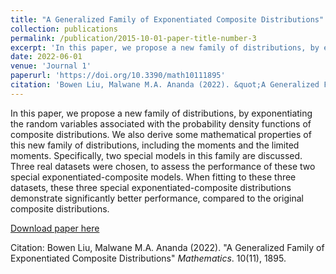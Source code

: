 ```yaml
---
title: "A Generalized Family of Exponentiated Composite Distributions"
collection: publications
permalink: /publication/2015-10-01-paper-title-number-3
excerpt: 'In this paper, we propose a new family of distributions, by exponentiating the random variables associated with the probability density functions of composite distributions. We also derive some mathematical properties of this new family of distributions, including the moments and the limited moments. Specifically, two special models in this family are discussed. Three real datasets were chosen, to assess the performance of these two special exponentiated-composite models. When fitting to these three datasets, these three special exponentiated-composite distributions demonstrate significantly better performance, compared to the original composite distributions.'
date: 2022-06-01
venue: 'Journal 1'
paperurl: 'https://doi.org/10.3390/math10111895'
citation: 'Bowen Liu, Malwane M.A. Ananda (2022). &quot;A Generalized Family of Exponentiated Composite Distributions&quot; <i>Mathematics</i>. 10(11), 1895.'
---
```

In this paper, we propose a new family of distributions, by exponentiating the random variables associated with the probability density functions of composite distributions. We also derive some mathematical properties of this new family of distributions, including the moments and the limited moments. Specifically, two special models in this family are discussed. Three real datasets were chosen, to assess the performance of these two special exponentiated-composite models. When fitting to these three datasets, these three special exponentiated-composite distributions demonstrate significantly better performance, compared to the original composite distributions.

[Download paper here](http://academicpages.github.io/files/mathematics-10-01895.pdf)

Citation: Bowen Liu, Malwane M.A. Ananda (2022). &quot;A Generalized Family of Exponentiated Composite Distributions&quot; <i>Mathematics</i>. 10(11), 1895.
